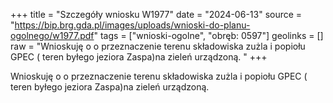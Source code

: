 +++
title = "Szczegóły wniosku W1977"
date = "2024-06-13"
source = "https://bip.brg.gda.pl/images/uploads/wnioski-do-planu-ogolnego/w1977.pdf"
tags = ["wnioski-ogolne", "obręb: 0597"]
geolinks = []
raw = "Wnioskuję o o przeznaczenie terenu składowiska zużla i popiołu GPEC ( teren byłego jeziora Zaspa)na zieleń urządzoną. "
+++

Wnioskuję o o przeznaczenie terenu składowiska zużla i popiołu GPEC ( teren byłego
jeziora Zaspa)na zieleń urządzoną.



